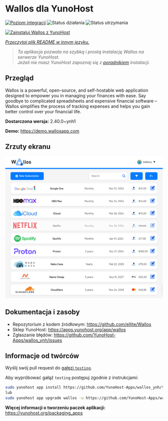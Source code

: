 <!--
To README zostało automatycznie wygenerowane przez <https://github.com/YunoHost/apps/tree/master/tools/readme_generator>
Nie powinno być ono edytowane ręcznie.
-->

# Wallos dla YunoHost

[![Poziom integracji](https://apps.yunohost.org/badge/integration/wallos)](https://ci-apps.yunohost.org/ci/apps/wallos/)
![Status działania](https://apps.yunohost.org/badge/state/wallos)
![Status utrzymania](https://apps.yunohost.org/badge/maintained/wallos)

[![Zainstaluj Wallos z YunoHost](https://install-app.yunohost.org/install-with-yunohost.svg)](https://install-app.yunohost.org/?app=wallos)

*[Przeczytaj plik README w innym języku.](./ALL_README.md)*

> *Ta aplikacja pozwala na szybką i prostą instalację Wallos na serwerze YunoHost.*  
> *Jeżeli nie masz YunoHost zapoznaj się z [poradnikiem](https://yunohost.org/install) instalacji.*

## Przegląd

Wallos is a powerful, open-source, and self-hostable web application designed to empower you in managing your finances with ease. Say goodbye to complicated spreadsheets and expensive financial software – Wallos simplifies the process of tracking expenses and helps you gain better control over your financial life.


**Dostarczona wersja:** 2.40.0~ynh1

**Demo:** <https://demo.wallosapp.com>

## Zrzuty ekranu

![Zrzut ekranu z Wallos](./doc/screenshots/screenshot.png)

## Dokumentacja i zasoby

- Repozytorium z kodem źródłowym: <https://github.com/ellite/Wallos>
- Sklep YunoHost: <https://apps.yunohost.org/app/wallos>
- Zgłaszanie błędów: <https://github.com/YunoHost-Apps/wallos_ynh/issues>

## Informacje od twórców

Wyślij swój pull request do [gałęzi `testing`](https://github.com/YunoHost-Apps/wallos_ynh/tree/testing).

Aby wypróbować gałąź `testing` postępuj zgodnie z instrukcjami:

```bash
sudo yunohost app install https://github.com/YunoHost-Apps/wallos_ynh/tree/testing --debug
lub
sudo yunohost app upgrade wallos -u https://github.com/YunoHost-Apps/wallos_ynh/tree/testing --debug
```

**Więcej informacji o tworzeniu paczek aplikacji:** <https://yunohost.org/packaging_apps>
